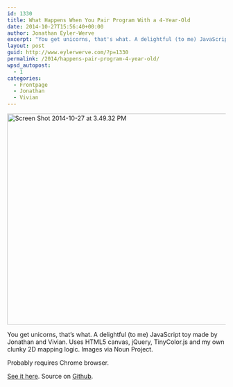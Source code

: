 ```yaml
---
id: 1330
title: What Happens When You Pair Program With a 4-Year-Old
date: 2014-10-27T15:56:40+00:00
author: Jonathan Eyler-Werve
excerpt: "You get unicorns, that's what. A delightful (to me) JavaScript toy made by Jonathan and Vivian."
layout: post
guid: http://www.eylerwerve.com/?p=1330
permalink: /2014/happens-pair-program-4-year-old/
wpsd_autopost:
  - 1
categories:
  - Frontpage
  - Jonathan
  - Vivian
---
```

[<img class="aligncenter size-large wp-image-1331" src="http://www.eylerwerve.com/wp-content/uploads/2014/10/Screen-Shot-2014-10-27-at-3.49.32-PM-590x486.png" alt="Screen Shot 2014-10-27 at 3.49.32 PM" width="590" height="486" srcset="http://www.eylerwerve.com/wp-content/uploads/2014/10/Screen-Shot-2014-10-27-at-3.49.32-PM-300x247.png 300w, http://www.eylerwerve.com/wp-content/uploads/2014/10/Screen-Shot-2014-10-27-at-3.49.32-PM-590x486.png 590w, http://www.eylerwerve.com/wp-content/uploads/2014/10/Screen-Shot-2014-10-27-at-3.49.32-PM-226x186.png 226w, http://www.eylerwerve.com/wp-content/uploads/2014/10/Screen-Shot-2014-10-27-at-3.49.32-PM.png 903w" sizes="(max-width: 590px) 100vw, 590px" />](http://www.eylerwerve.com/unicorn/unicorn.html)

You get unicorns, that&#8217;s what. A delightful (to me) JavaScript toy made by Jonathan and Vivian. Uses HTML5 canvas, jQuery, TinyColor.js and my own clunky 2D mapping logic. Images via Noun Project.

Probably requires Chrome browser.

[See it here](http://www.eylerwerve.com/unicorn/unicorn.html). Source on [Github](https://github.com/Jonathan-Eyler-Werve/unicorn_color_thing).